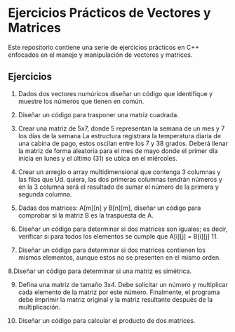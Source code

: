 # Ejercicios Prácticos de Vectores y Matrices

Este repositorio contiene una serie de ejercicios prácticos en C++ enfocados en el manejo y manipulación de vectores y matrices. 

## Ejercicios 

1. Dados dos vectores numúricos diseñar un código que identifique y muestre los números que tienen en común.

2. Diseñar un código para trasponer una matriz cuadrada.

3. Crear una matriz de 5x7, donde 5 representan la semana de un mes y 7 los días de la semana
La estructura registrara la temperatura diaria de una cabina de pago, estos oscilan entre los 7 y 38 grados.
Deberá llenar la matriz de forma aleatoria para el mes de mayo donde el primer día inicia en lunes y el
último (31) se ubica en el miércoles.

4. Crear un arreglo o array multidimensional que contenga 3 columnas y las filas que Ud. quiera, las dos primeras columnas tendrán números y en la 3 columna será el resultado de sumar el número de la primera y segunda columna.

5. Dadas dos matrices: A[m][n] y B[n][m], diseñar un código para comprobar si la matriz B es la traspuesta de A.

6. Diseñar un código para determinar si dos matrices son iguales; es decir, verificar si para todos los elementos se cumple que A[i][j] = B[i][j] 11.

7. Diseñar un código para determinar si dos matrices contienen los mismos elementos, aunque estos no se presenten en el mismo orden.

8.Diseñar un código para determinar si una matriz es simétrica.

9. Defina una matriz de tamaño 3x4. Debe solicitar un número  y multiplicar cada elemento de la matriz por este número. Finalmente, el programa debe imprimir la matriz original y la matriz resultante después de la multiplicación.

10. Diseñar un código para calcular el producto de dos matrices.